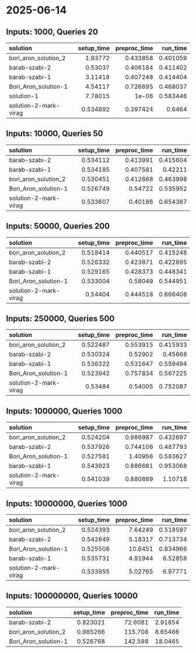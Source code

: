 # 2025-06-14

## Inputs: 1000, Queries 20

| solution              |   setup_time |   preproc_time |   run_time |
|:----------------------|-------------:|---------------:|-----------:|
| bori_aron_solution_2  |     1.93772  |       0.433858 |   0.401059 |
| barab-szabi-2         |     0.53037  |       0.406184 |   0.411402 |
| barab-szabi-1         |     3.11418  |       0.407248 |   0.414404 |
| Bori_Aron_solution-1  |     4.54117  |       0.726695 |   0.468037 |
| solution-1            |     7.78015  |       1e-06    |   0.583446 |
| solution-2-mark-virag |     0.534892 |       0.397424 |   0.6464   |

## Inputs: 10000, Queries 50

| solution              |   setup_time |   preproc_time |   run_time |
|:----------------------|-------------:|---------------:|-----------:|
| barab-szabi-2         |     0.534112 |       0.413991 |   0.415604 |
| barab-szabi-1         |     0.534185 |       0.407581 |   0.42211  |
| bori_aron_solution_2  |     0.530451 |       0.412668 |   0.463998 |
| Bori_Aron_solution-1  |     0.526749 |       0.54722  |   0.535952 |
| solution-2-mark-virag |     0.533607 |       0.40186  |   0.654387 |

## Inputs: 50000, Queries 200

| solution              |   setup_time |   preproc_time |   run_time |
|:----------------------|-------------:|---------------:|-----------:|
| bori_aron_solution_2  |     0.518414 |       0.440517 |   0.415248 |
| barab-szabi-2         |     0.526332 |       0.423871 |   0.422895 |
| barab-szabi-1         |     0.529165 |       0.428373 |   0.448341 |
| Bori_Aron_solution-1  |     0.533004 |       0.58049  |   0.544951 |
| solution-2-mark-virag |     0.54404  |       0.444518 |   0.666408 |

## Inputs: 250000, Queries 500

| solution              |   setup_time |   preproc_time |   run_time |
|:----------------------|-------------:|---------------:|-----------:|
| bori_aron_solution_2  |     0.522487 |       0.553915 |   0.415933 |
| barab-szabi-2         |     0.530324 |       0.52902  |   0.45668  |
| barab-szabi-1         |     0.536322 |       0.531647 |   0.559494 |
| Bori_Aron_solution-1  |     0.523942 |       0.757834 |   0.567225 |
| solution-2-mark-virag |     0.53484  |       0.54005  |   0.752087 |

## Inputs: 1000000, Queries 1000

| solution              |   setup_time |   preproc_time |   run_time |
|:----------------------|-------------:|---------------:|-----------:|
| bori_aron_solution_2  |     0.524204 |       0.986987 |   0.432697 |
| barab-szabi-2         |     0.537926 |       0.744106 |   0.487793 |
| Bori_Aron_solution-1  |     0.527581 |       1.40956  |   0.583627 |
| barab-szabi-1         |     0.543923 |       0.886681 |   0.953068 |
| solution-2-mark-virag |     0.541039 |       0.880889 |   1.10718  |

## Inputs: 10000000, Queries 1000

| solution              |   setup_time |   preproc_time |   run_time |
|:----------------------|-------------:|---------------:|-----------:|
| bori_aron_solution_2  |     0.524393 |        7.64249 |   0.518597 |
| barab-szabi-2         |     0.542849 |        5.18317 |   0.713734 |
| Bori_Aron_solution-1  |     0.525508 |       10.6451  |   0.834966 |
| barab-szabi-1         |     0.535731 |        4.91944 |   6.52858  |
| solution-2-mark-virag |     0.533955 |        5.02765 |   6.97771  |

## Inputs: 100000000, Queries 10000

| solution             |   setup_time |   preproc_time |   run_time |
|:---------------------|-------------:|---------------:|-----------:|
| barab-szabi-2        |     0.823021 |        72.6081 |    2.91854 |
| bori_aron_solution_2 |     0.985266 |       115.708  |    8.65466 |
| Bori_Aron_solution-1 |     0.526768 |       142.598  |   18.0465  |